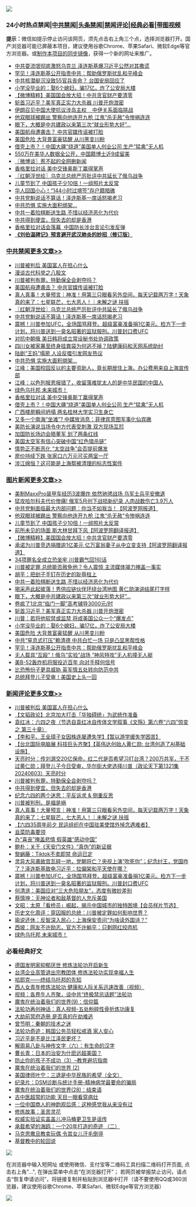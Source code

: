 ![](https://raw.githubusercontent.com/jsvpn/jsproxy/dev/64photo/fqnews-qr.jpg)

<div id="tt">
<h3>24小时热点禁闻|<a href="#%E4%B8%AD%E5%85%B1%E7%A6%81%E9%97%BB%E6%9B%B4%E5%A4%9A%E6%96%87%E7%AB%A0">中共禁闻</a>|<a href="#%E5%9B%BE%E7%89%87%E6%96%B0%E9%97%BB%E6%9B%B4%E5%A4%9A%E6%96%87%E7%AB%A0">头条禁闻</a>|<a href="#%E6%96%B0%E9%97%BB%E8%AF%84%E8%AE%BA%E6%9B%B4%E5%A4%9A%E6%96%87%E7%AB%A0">禁闻评论|<a href="#%E5%BF%85%E7%9C%8B%E7%BB%8F%E5%85%B8%E5%A5%BD%E6%96%87">经典必看</a>|<a href="https://2654106.xyz/3" target="_blank">带图视频</a></h3>
<div><b>提示：</b>微信如提示停止访问该网页，须先点击右上角三个点，选择浏览器打开。国产浏览器可能已屏蔽本项目，建议使用谷歌Chrome、苹果Safari、微软Edge等官方浏览器。或<a href="%E5%88%B6%E4%BD%9Cgit%E7%A6%81%E9%97%BB%E9%95%9C%E5%83%8F.md">制作本项目的同步镜像</a>，获得一个新的网址来推广。</div>
<ul>

<li><a href="/ccpdope/20240602/2044802.md">中共耍流氓彻底激怒乌克兰 泽连斯基爆习近平公然对其撒谎</a></li>
<li><a href="/topimagenews/20240602/2044764.md">罕见！泽连斯基公开指责中共：帮助俄罗斯扰乱和平峰会</a></li>
<li><a href="/baitai/20240602/2044766.md">中共核潜艇沉没致55官兵丧命？ 台国安局回应了</a></li>
<li><a href="/topimagenews/20240603/2044869.md">小学没毕业的：娶6个媳妇，骗17亿，炸了公安局大楼</a></li>
<li><a href="/topimagenews/20240603/2044955.md">【微博精粹】美国国会放大招！中共贪官财产要清零</a></li>
<li><a href="/topimagenews/20240603/2044887.md">斩首习近平？美军真正实力大杀器 川普开炮泄密</a></li>
<li><a href="/ssgc/20240603/2044849.md">伊朗召见中国大使抗议涉岛主权    中伊关系面临挑战</a></li>
<li><a href="/topimagenews/20240603/2044963.md">他双眼球被踢出 警察向他连开九枪 江鬼“杀无赦”令惨祸连连</a></li>
<li><a href="/topimagenews/20240603/2044889.md">眼下，大概是中共建政以来第三次“就业形势大好”…</a></li>
<li><a href="/cbnews/20240603/2044964.md">美国航母遭袭击？ 中共官媒传谣被打脸</a></li>
<li><a href="/topimagenews/20240603/2044857.md">美国危险 大背景富豪猛醒 从川黑变川粉</a></li>
<li><a href="/cbnews/20240602/2044794.md">借壳上市？！中国大疆“绕道”美国单人创业公司 生产“猛禽”无人机</a></li>
<li><a href="/cnnews/20240603/2044860.md">550万在美华人数据全公开，中国籍博士近9成留美</a></li>
<li><a href="/ssgc/20240603/2044882.md">〖微博谈〗惹不起的全网删新闻</a></li>
<li><a href="/cbnews/20240602/2044801.md">香格里拉对话 美中交锋奥斯丁赢得掌声</a></li>
<li><a href="/cbnews/20240603/2044952.md">〖红朝浮世绘〗乌克兰总统严厉批评中共延长了俄乌战争</a></li>
<li><a href="/topimagenews/20240603/2044962.md">儿童节到了 中国孩子少10倍！一组照片太反常</a></li>
<li><a href="/cnnews/20240603/2044896.md">华人回国小心！“144小时过境签”存户籍暗礁</a></li>
<li><a href="/cbnews/20240603/2044928.md">中共党魁说话不算话！泽连斯基一席话怒揭老习</a></li>
<li><a href="/cbnews/20240603/2044871.md">中共恐惧 实施大面积绑架…</a></li>
<li><a href="/topimagenews/20240603/2044926.md">中共一着险棋断送生路 不惜以经济恶化为代价</a></li>
<li><a href="/comments/20240603/2045035.md">中共得到便宜，但失去的却是香港</a></li>
<li><a href="/headline/20240603/2044820.md">香格里拉对话会落幕  中国防长涉台言论引发反弹</a></li>
<li><b><a href="/comments/20200207/1272816.md" target="_blank">《刘伯温碑记》预言避开武汉肺炎的妙招（修订版）</a></b></li>
</ul>
</div>

<div class="catlist">
<h3><a href="/cbnews/" target="_blank">中共禁闻</a><span><a href="/cbnews/" target="_blank" rel="nofollow">更多文章>></a></span></h3>
<ul>
<li><a href="/comments/20240603/2045132.md" target="_blank">川普被判后 美国富人在担心什么</a></li>
<li><a href="/cbnews/20240603/2045072.md" target="_blank">漫谈古代科举之八股文</a></li>
<li><a href="/comments/20240603/2045051.md" target="_blank">川普被判有罪，特勤保全会剥夺吗？</a></li>
<li><a href="/cbnews/20240603/2044964.md" target="_blank">美国航母遭袭击？ 中共官媒传谣被打脸</a></li>
<li><a href="/comments/20240603/2044956.md" target="_blank">真人真事！大量预言｜神准！用第三只眼看另外空间，每天记载两万字！天象真的来了：七星联芒，七大恶人！｜未解之谜 扶摇</a></li>
<li><a href="/cbnews/20240603/2044952.md" target="_blank">〖红朝浮世绘〗乌克兰总统严厉批评中共延长了俄乌战争</a></li>
<li><a href="/cbnews/20240603/2044928.md" target="_blank">中共党魁说话不算话！泽连斯基一席话怒揭老习</a></li>
<li><a href="/comments/20240603/2044921.md" target="_blank">震撼！川普参加UFC，全场国骂拜登。超级富豪准备捐1亿美元。检方下一步计划，将川普送到一臭名昭著的监狱服刑。川普封口费UFC</a></li>
<li><a href="/cbnews/20240603/2044916.md" target="_blank">对抗中朝俄 美日韩将成立常设秘书处协调政策</a></li>
<li><a href="/cbnews/20240603/2044915.md" target="_blank">四川女被家暴至终身挂粪袋为何逃不掉？陆健康码和天网系统助纣</a></li>
<li><a href="/cbnews/20240603/2044872.md" target="_blank">陆剧“王妈”塌房 人设反噬引发网友热议</a></li>
<li><a href="/cbnews/20240603/2044871.md" target="_blank">中共恐惧 实施大面积绑架…</a></li>
<li><a href="/cbnews/20240603/2044856.md" target="_blank">江峰：美国校园反以的主要资助人，竟长期居住上海，办公费用来自上海宣传部</a></li>
<li><a href="/cbnews/20240603/2044855.md" target="_blank">江峰：以色列报恩报错了，收留落难犹太人的是中华民国的中国人</a></li>
<li><a href="/comments/20240603/2044842.md" target="_blank">绿色乌托邦 未来城市！</a></li>
<li><a href="/cbnews/20240602/2044801.md" target="_blank">香格里拉对话 美中交锋奥斯丁赢得掌声</a></li>
<li><a href="/cbnews/20240602/2044794.md" target="_blank">借壳上市？！中国大疆“绕道”美国单人创业公司 生产“猛禽”无人机</a></li>
<li><a href="/cbnews/20240602/2044793.md" target="_blank">广西楼房瞬间坍塌 两名桂林大学实习生身亡</a></li>
<li><a href="/cbnews/20240602/2044674.md" target="_blank">又多一个南海“坐滩”? 中媒放消息：菲律宾意图军事化仙宾礁</a></li>
<li><a href="/cbnews/20240602/2044658.md" target="_blank">美防长演说当场令中方代表受刺激 双方现场互怼</a></li>
<li><a href="/cbnews/20240602/2044657.md" target="_blank">加国防长场边会晤董军 划了两条红线</a></li>
<li><a href="/cbnews/20240602/2044656.md" target="_blank">美国太空军有信心突破中国“红色猎杀链”</a></li>
<li><a href="/cbnews/20240602/2044655.md" target="_blank">情势正不断恶化 “太空战争”会否提前爆发</a></li>
<li><a href="/cbnews/20240602/2044654.md" target="_blank">房价持续下跌 张家口六万元可买两室一厅</a></li>
<li><a href="/cbnews/20240602/2044648.md" target="_blank">涉江绵恒？这可能是上海帮被清理的标志性案件</a></li>

</ul>
</div>
<div class="catlist">
<h3><a href="/topimagenews/" target="_blank">图片新闻</a><span><a href="/topimagenews/" target="_blank" rel="nofollow">更多文章>></a></span></h3>
<ul>
<li><a href="/topimagenews/20240603/2045128.md" target="_blank">美制MaxxPro装甲车经历3波爆炸 依然驰骋战场 乌军士兵平安撤退</a></li>
<li><a href="/topimagenews/20240603/2045127.md" target="_blank">猛攻哈尔科夫代价惨痛! 俄军5月创下战损新纪录 人肉战数伤亡3.9万人</a></li>
<li><a href="/topimagenews/20240603/2045082.md" target="_blank">中共党魁面临最大内部问题：你当不如我当！【阿波罗网报道】</a></li>
<li><a href="/topimagenews/20240603/2044963.md" target="_blank">他双眼球被踢出 警察向他连开九枪 江鬼“杀无赦”令惨祸连连</a></li>
<li><a href="/topimagenews/20240603/2044962.md" target="_blank">儿童节到了 中国孩子少10倍！一组照片太反常</a></li>
<li><a href="/topimagenews/20240603/2044957.md" target="_blank">前所未见的场面 斯大林甘拜下风【阿波罗网翻译报道】</a></li>
<li><a href="/topimagenews/20240603/2044955.md" target="_blank">【微博精粹】美国国会放大招！中共贪官财产要清零</a></li>
<li><a href="/topimagenews/20240603/2044944.md" target="_blank">承诺为川普竞选捐赠逾1亿美元 亿万富翁妻子从中立变支持【阿波罗网翻译报道】</a></li>
<li><a href="/topimagenews/20240603/2044943.md" target="_blank">34项罪名全成立恐坐牢 川普霸气回1句话</a></li>
<li><a href="/topimagenews/20240603/2044942.md" target="_blank">川普被定罪 总统能否赦免他？令人震惊 主流媒体竭力掩盖一事实</a></li>
<li><a href="/topimagenews/20240603/2044927.md" target="_blank">胡平：把刽子手钉在历史的耻辱柱上</a></li>
<li><a href="/topimagenews/20240603/2044926.md" target="_blank">中共一着险棋断送生路 不惜以经济恶化为代价</a></li>
<li><a href="/topimagenews/20240603/2044914.md" target="_blank">喝采声此起彼落！秀供应链伙伴环绕台湾地图 黄仁勋演讲结尾打字样</a></li>
<li><a href="/topimagenews/20240603/2044889.md" target="_blank">眼下，大概是中共建政以来第三次“就业形势大好”…</a></li>
<li><a href="/topimagenews/20240603/2044888.md" target="_blank">卷疯了1北京“临门一脚”高考辅导3000元/时</a></li>
<li><a href="/topimagenews/20240603/2044887.md" target="_blank">斩首习近平？美军真正实力大杀器 川普开炮泄密</a></li>
<li><a href="/topimagenews/20240603/2044886.md" target="_blank">川普：若将他软禁或监禁 将成美国公众一个“爆发点”</a></li>
<li><a href="/topimagenews/20240603/2044869.md" target="_blank">小学没毕业的：娶6个媳妇，骗17亿，炸了公安局大楼</a></li>
<li><a href="/topimagenews/20240603/2044857.md" target="_blank">美国危险 大背景富豪猛醒 从川黑变川粉</a></li>
<li><a href="/topimagenews/20240602/2044765.md" target="_blank">中共“窒息式打压”赖清德 中共白忙一场 只是凸显黑帮性格</a></li>
<li><a href="/topimagenews/20240602/2044764.md" target="_blank">罕见！泽连斯基公开指责中共：帮助俄罗斯扰乱和平峰会</a></li>
<li><a href="/topimagenews/20240602/2044731.md" target="_blank">无人载具“互殴”！俄乌“实验”战场 “神风特攻”无人机撞无人艇</a></li>
<li><a href="/topimagenews/20240602/2044712.md" target="_blank">美B-52轰炸机将服役近百年 向对手释何信号</a></li>
<li><a href="/topimagenews/20240602/2044711.md" target="_blank">比恐怖份子更具威胁 英军情五处转向防范中共</a></li>
<li><a href="/topimagenews/20240602/2044647.md" target="_blank">总统拜登儿子受审！美国史上头一回</a></li>

</ul>
</div>
<div class="catlist">
<h3><a href="/comments/" target="_blank">新闻评论</a><span><a href="/comments/" target="_blank" rel="nofollow">更多文章>></a></span></h3>
<ul>
<li><a href="/comments/20240603/2045132.md" target="_blank">川普被判后 美国富人在担心什么</a></li>
<li><a href="/comments/20240603/2045131.md" target="_blank">【文韬政论】北京加大打击「华独碍统」为武统作准备</a></li>
<li><a href="/comments/20240603/2045105.md" target="_blank">袁红冰：六四之夜（节选自袁红冰自传体文学叙事《文殇》第六卷“六四”惊变 之 第三十章）</a></li>
<li><a href="/comments/20240603/2045092.md" target="_blank">【李和平、王全璋子女因株连屡遭失学】【暂以游学缓失学困苦】</a></li>
<li><a href="/comments/20240603/2045068.md" target="_blank">【台北国际电脑展 科技巨头齐聚】【英伟达创始人黄仁勋: 台湾创造了AI基础设施】</a></li>
<li><a href="/comments/20240603/2045053.md" target="_blank">天亮时分：传刘源交20亿保命，红二代是否希望习打台湾？200万共军，干不过黄仁勋；拜登儿子今日受审，华尔街大佬选择川普（政论天下第1321集 20240603）天亮时分</a></li>
<li><a href="/comments/20240603/2045051.md" target="_blank">川普被判有罪，特勤保全会剥夺吗？</a></li>
<li><a href="/comments/20240603/2045035.md" target="_blank">中共得到便宜，但失去的却是香港</a></li>
<li><a href="/comments/20240603/2044988.md" target="_blank">纪念六四的两个迷思：平反诉求 &#038; 侧重反思</a></li>
<li><a href="/comments/20240603/2044972.md" target="_blank">川普被判刑，是福是祸</a></li>
<li><a href="/comments/20240603/2044956.md" target="_blank">真人真事！大量预言｜神准！用第三只眼看另外空间，每天记载两万字！天象真的来了：七星联芒，七大恶人！｜未解之谜 扶摇</a></li>
<li><a href="/comments/20240603/2044954.md" target="_blank">【六四35周年前夕 民运组织在中国驻美使馆外悼念遇难者】</a></li>
<li><a href="/comments/20240603/2044935.md" target="_blank">韭菜防毒要领</a></li>
<li><a href="/comments/20240603/2044934.md" target="_blank">办“喜丧”掩盖悲情 假英雄“感动中国”</a></li>
<li><a href="/comments/20240603/2044933.md" target="_blank">鲍朴：关于《天安门文件》“真伪”的新证据</a></li>
<li><a href="/comments/20240603/2044932.md" target="_blank">黎蜗藤：Tiktok不卖即禁 命运已定</a></li>
<li><a href="/comments/20240603/2044925.md" target="_blank">灵异大风袭故宫瓦碎一地，党朝将亡？央视上演“吹死你”；纪念纣王，党国咋了？泽连斯基致电习近平：拉偏架和平天使在哪？</a></li>
<li><a href="/comments/20240603/2044921.md" target="_blank">震撼！川普参加UFC，全场国骂拜登。超级富豪准备捐1亿美元。检方下一步计划，将川普送到一臭名昭著的监狱服刑。川普封口费UFC</a></li>
<li><a href="/comments/20240603/2044919.md" target="_blank">何清涟：美国应对“三大危险朋友”，态度有微妙差别</a></li>
<li><a href="/comments/20240603/2044918.md" target="_blank">蔡慎坤：无神论者和敌基督的人充斥美国</a></li>
<li><a href="/comments/20240603/2044885.md" target="_blank">文昭：太原「看桥员」崛起，揭示中国城市的独特困境【会员样片节选】</a></li>
<li><a href="/comments/20240603/2044875.md" target="_blank">历史文化周评：穿囚服的总统：川普被定罪如何影响世界？</a></li>
<li><a href="/comments/20240603/2044859.md" target="_blank">瑜说还休：反智深入民心：上海保安责问“为啥读外国诗？”</a></li>
<li><a href="/comments/20240603/2044858.md" target="_blank">西坡：网友不许励志，官方不许躺平：只剩网红绞肉机</a></li>
<li><a href="/comments/20240603/2044842.md" target="_blank">绿色乌托邦 未来城市！</a></li>

</ul>
</div>

<div class="catlist">
<h3>必看经典好文</h3>
<ul>
<li><a href="/comments/20200722/1364497.md" target="_blank">德国发明家抑郁厌世 修炼法轮功开启新生</a></li>
<li><a href="/comments/20200528/1335859.md" target="_blank">台湾企业高管退出宗教团体 修炼法轮功实现幸福人生</a></li>
<li><a href="/comments/20220516/1733397.md" target="_blank">哈耶克——终结乌托邦的先知</a></li>
<li><a href="/comments/20220520/1735217.md" target="_blank">西人女青年修炼法轮功 健康和人际关系迅速改善（视频）</a></li>
<li><a href="/comments/20220514/1732752.md" target="_blank">视频：各界牛人齐聚，谈中共“终极禁忌话题”法轮功</a></li>
<li><a href="/topimagenews/20180529/949649.md" target="_blank">魔鬼在统治着我们的世界(9)：信仰篇</a></li>
<li><a href="/comments/20190516/1128964.md" target="_blank">法轮功再创神话：真人视频-五处粉碎性骨折炼功康复</a></li>
<li><a href="/lifebaike/20230309/1857707.md" target="_blank">大劫前冥府造册 是否真的在劫难逃</a></li>
<li><a href="/comments/20230528/1889935.md" target="_blank">曾节明：秦朝的技术之迷</a></li>
<li><a href="/comments/20220710/1756469.md" target="_blank">法轮功奇迹：韩国公务员轻松戒酒 家人安心</a></li>
<li><a href="/comments/20220703/1753426.md" target="_blank">习近平是不是比江泽民更坏？</a></li>
<li><a href="/tculture/20170925/832035.md" target="_blank">解周易八卦与神传文字（六）：有生命的汉字</a></li>
<li><a href="/taiwannews/20221015/1797413.md" target="_blank">曹长青：日本的治安为什麽远超美国？</a></li>
<li><a href="/comments/20230918/1935105.md" target="_blank">防止你的孩子不成功（3）&#8211;教育避坑指南</a></li>
<li><a href="/topimagenews/20180520/944940.md" target="_blank">魔鬼在统治着我们的世界 (2)</a></li>
<li><a href="/comments/20220928/1790417.md" target="_blank">美国律师叶宁：三退是中华民族的希望（全文）</a></li>
<li><a href="/comments/20240403/2020547.md" target="_blank">纪录片：DSM诊断与统计手册-精神病学最要命的骗局</a></li>
<li><a href="/comments/20181228/1054609.md" target="_blank">魔鬼在统治着我们的世界(28)：结束语</a></li>
<li><a href="/lifebaike/20170523/762432.md" target="_blank">古中医超常的功能 天目一眼看穿病灶</a></li>
<li><a href="/comments/20230301/1854831.md" target="_blank">一位中国商人的神韵观后感：这种感觉我从来没有过</a></li>
<li><a href="/comments/20220522/1736049.md" target="_blank">修炼故事：圣苦灵花</a></li>
<li><a href="/comments/20130625/144080.md" target="_blank">权威实验证实盖盖儿冲马桶更卫生是谣传</a></li>
<li><a href="/comments/20231202/1968526.md" target="_blank">承载希望的海鸥：一个20年打造的奇迹 （二）</a></li>
<li><a href="/lifebaike/20180921/1001202.md" target="_blank">马克思撒旦教卖玩偶 令其女儿汗毛倒竖</a></li>
<li><a href="/comments/20220503/1727726.md" target="_blank">基督教中的轮回说</a></li>

</ul>
</div>

![](https://raw.githubusercontent.com/jsvpn/jsproxy/dev/64photo/fqnews-qr.jpg)

在浏览器中输入短网址 或使用微信、支付宝等二维码工具扫描二维码打开页面, 点击右上角"...", 在弹出菜单中点击“在浏览器打开”； 若网页被举报禁止访问，请点击“恢复申请访问”，将链接复制并粘贴到浏览器中打开（请不要使用QQ或360浏览器，建议使用谷歌Chrome、苹果Safari、微软Edge等官方浏览器）

![](https://raw.githubusercontent.com/jsvpn/jsproxy/dev/64photo/wx.jpg)